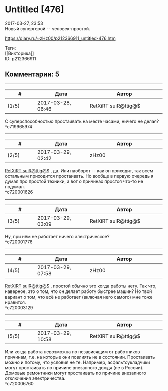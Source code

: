 Untitled [476]
==============

  
2017-03-27, 23:53  
 Новый супергерой -- человек-простой.   
  
<https://diary.ru/~zHz00/p212366911_untitled-476.htm>  
  
Теги:  
[[Викторика]]  
ID: p212366911  


Комментарии: 5
--------------

  


---



|         #         |              Дата              |                     Автор                     |           ID           |
| --- | --- | --- | --- |
| (1/5) | 2017-03-28, 06:46 | RetXiRT suiR@ttig@$ | c719965974 |

  
  С суперспособностью простаивать на месте часами, ничего не делая?    
 ^c719965974

---



|         #         |              Дата              |                     Автор                     |           ID           |
| --- | --- | --- | --- |
| (2/5) | 2017-03-29, 02:42 | zHz00 | c720001626 |

  
  [RetXiRT suiR@ttig@$](http://Hellspawn.diary.ru "Горчичник")  , да. Или наоборот -- как он приходит, так всем остальным приходится простаивать. Но вообще в первую очередь я думал про простой техники, а вот о причинах простоя что-то не подумал.   
 ^c720001626

---



|         #         |              Дата              |                     Автор                     |           ID           |
| --- | --- | --- | --- |
| (3/5) | 2017-03-29, 03:09 | RetXiRT suiR@ttig@$ | c720001776 |

  
  Ну, при нём не работает ничего электрическое?    
 ^c720001776

---



|         #         |              Дата              |                     Автор                     |           ID           |
| --- | --- | --- | --- |
| (4/5) | 2017-03-29, 07:58 | zHz00 | c720003129 |

  
  [RetXiRT suiR@ttig@$](http://Hellspawn.diary.ru "Горчичник")  , простой обычно это когда работы нету. Так что, наверное, это о том, что он делает работу быстрее машин? Но твой вариант о том, что всё не работает (включая него самого) мне тоже нравится.   
 ^c720003129

---



|         #         |              Дата              |                     Автор                     |           ID           |
| --- | --- | --- | --- |
| (5/5) | 2017-03-29, 10:58 | RetXiRT suiR@ttig@$ | c720006760 |

  
  Или когда работа невозможна по независящим от работников причинам, т.е. на которые они повлиять не в состоянии. Простаивать можно и потому, что условия не те. Например, асфальтоукладчики могут простаивать по причине внезапного дождя (не в России). Домовые ремонтники могут простаивать по причине внезапного отключения электричества.    
 ^c720006760